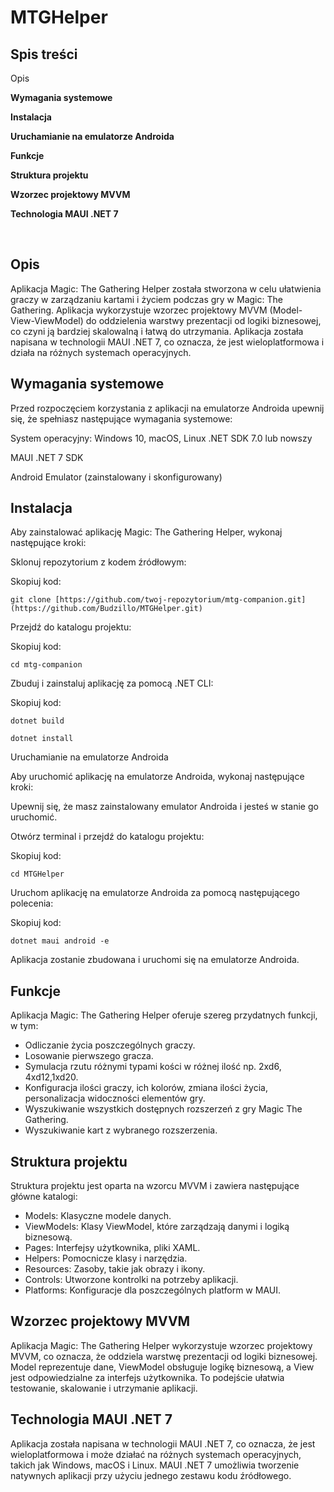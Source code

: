 # MTGHelper
<h2>Spis treści</h2
<p style="font-weight:bold">Opis</p>
<p style="font-weight:bold">Wymagania systemowe</p>
<p style="font-weight:bold">Instalacja</p>
<p style="font-weight:bold">Uruchamianie na emulatorze Androida</p>
<p style="font-weight:bold">Funkcje</p>
<p style="font-weight:bold">Struktura projektu</p>
<p style="font-weight:bold">Wzorzec projektowy MVVM</p>
<p style="font-weight:bold">Technologia MAUI .NET 7</p>
<br/>
<h2>Opis</h2>
Aplikacja Magic: The Gathering Helper została stworzona w celu ułatwienia graczy w zarządzaniu kartami i życiem podczas gry w Magic: The Gathering. Aplikacja wykorzystuje wzorzec projektowy MVVM (Model-View-ViewModel) do oddzielenia warstwy prezentacji od logiki biznesowej, co czyni ją bardziej skalowalną i łatwą do utrzymania. Aplikacja została napisana w technologii MAUI .NET 7, co oznacza, że jest wieloplatformowa i działa na różnych systemach operacyjnych.

<h2>Wymagania systemowe</h2>
<p>Przed rozpoczęciem korzystania z aplikacji na emulatorze Androida upewnij się, że spełniasz następujące wymagania systemowe:</p>

<p>System operacyjny: Windows 10, macOS, Linux
.NET SDK 7.0 lub nowszy</p>
<p>MAUI .NET 7 SDK</p>
<p>Android Emulator (zainstalowany i skonfigurowany)</p>
<h2>Instalacja</h2>
Aby zainstalować aplikację Magic: The Gathering Helper, wykonaj następujące kroki:

<p>Sklonuj repozytorium z kodem źródłowym:</p>

Skopiuj kod:

```
git clone [https://github.com/twoj-repozytorium/mtg-companion.git](https://github.com/Budzillo/MTGHelper.git)
```

Przejdź do katalogu projektu:

Skopiuj kod:
```
cd mtg-companion
```
<p>Zbuduj i zainstaluj aplikację za pomocą .NET CLI:</p>

<p>Skopiuj kod:</p>

```
dotnet build
```

```
dotnet install
```
<p>Uruchamianie na emulatorze Androida</p>
<p>Aby uruchomić aplikację na emulatorze Androida, wykonaj następujące kroki:</p>

<p>Upewnij się, że masz zainstalowany emulator Androida i jesteś w stanie go uruchomić.</p>

Otwórz terminal i przejdź do katalogu projektu:

Skopiuj kod:
```
cd MTGHelper
```
<p>Uruchom aplikację na emulatorze Androida za pomocą następującego polecenia:</p>

Skopiuj kod:
```
dotnet maui android -e
```
<p>Aplikacja zostanie zbudowana i uruchomi się na emulatorze Androida.</p>

<h2>Funkcje</h2>
<p>Aplikacja Magic: The Gathering Helper oferuje szereg przydatnych funkcji, w tym:</p>
<ul>
  <li>Odliczanie życia poszczególnych graczy.</li>
  <li>Losowanie pierwszego gracza.</li>
  <li>Symulacja rzutu różnymi typami kości w różnej ilość np. 2xd6, 4xd12,1xd20.</li>
  <li>Konfiguracja ilości graczy, ich kolorów, zmiana ilości życia, personalizacja widoczności elementów gry.</li>
  <li>Wyszukiwanie wszystkich dostępnych rozszerzeń z gry Magic The Gathering.</li>
  <li>Wyszukiwanie kart z wybranego rozszerzenia.</li>
</ul>
<h2>Struktura projektu</h2>
<p>Struktura projektu jest oparta na wzorcu MVVM i zawiera następujące główne katalogi:</p>
<ul>
  <li>Models: Klasyczne modele danych.</li>
  <li>ViewModels: Klasy ViewModel, które zarządzają danymi i logiką biznesową.</li>
  <li>Pages: Interfejsy użytkownika, pliki XAML.</li>
  <li>Helpers: Pomocnicze klasy i narzędzia.</li>
  <li>Resources: Zasoby, takie jak obrazy i ikony.</li>
  <li>Controls: Utworzone kontrolki na potrzeby aplikacji.</li>
  <li>Platforms: Konfiguracje dla poszczególnych platform w MAUI.</li>
</ul>
<h2>Wzorzec projektowy MVVM</h2>
<p>Aplikacja Magic: The Gathering Helper wykorzystuje wzorzec projektowy MVVM, co oznacza, że ​​oddziela warstwę prezentacji od logiki biznesowej. Model reprezentuje dane, ViewModel obsługuje logikę biznesową, a View jest odpowiedzialne za interfejs użytkownika. To podejście ułatwia testowanie, skalowanie i utrzymanie aplikacji.</p>

<h2>Technologia MAUI .NET 7</h2>
<p>Aplikacja została napisana w technologii MAUI .NET 7, co oznacza, że ​​jest wieloplatformowa i może działać na różnych systemach operacyjnych, takich jak Windows, macOS i Linux. MAUI .NET 7 umożliwia tworzenie natywnych aplikacji przy użyciu jednego zestawu kodu źródłowego.</p>
